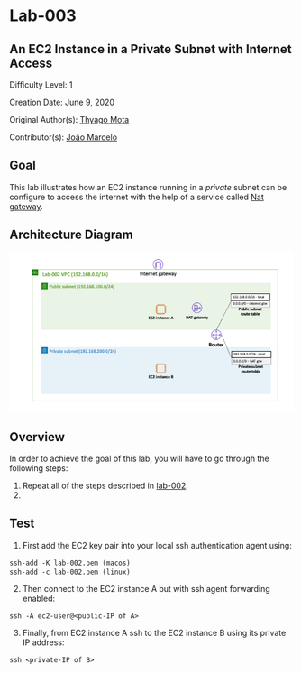 # Lab-003

## An EC2 Instance in a Private Subnet with Internet Access

Difficulty Level: 1

Creation Date: June 9, 2020

Original Author(s): [Thyago Mota](https://github.com/thyagomota)

Contributor(s): [João Marcelo](https://github.com/jmhal)

## Goal
This lab illustrates how an EC2 instance running in a *private* subnet can be configure to access the internet with the help of a service called [Nat gateway](https://docs.aws.amazon.com/vpc/latest/userguide/vpc-nat-gateway.html).

## Architecture Diagram
![lab-003-arch-01](images/lab-003-arch-01.png)

## Overview

In order to achieve the goal of this lab, you will have to go through the following steps:

1. Repeat all of the steps described in [lab-002](../lab-002).
2.



## Test
1. First add the EC2 key pair into your local ssh authentication agent using:

```
ssh-add -K lab-002.pem (macos)
ssh-add -c lab-002.pem (linux)
```

2. Then connect to the EC2 instance A but with ssh agent forwarding enabled:  

```
ssh -A ec2-user@<public-IP of A>
```
3. Finally, from EC2 instance A ssh to the EC2 instance B using its private IP address:

```
ssh <private-IP of B>
```
